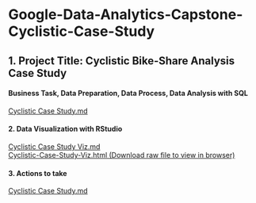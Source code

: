 # Google-Data-Analytics-Capstone-Cyclistic-Case-Study

## 1. Project Title: Cyclistic Bike-Share Analysis Case Study
#### Business Task, Data Preparation, Data Process, Data Analysis with SQL
[Cyclistic Case Study.md](https://github.com/zachho9/Google-Data-Analytics-Capstone-Cyclistic-Case-Study/blob/main/Cyclistic%20Case%20Study.md)

#### 2. Data Visualization with RStudio
[Cyclistic Case Study Viz.md](https://github.com/zachho9/Google-Data-Analytics-Capstone-Cyclistic-Case-Study/blob/main/R_Markdown/Cyclistic%20Case%20Study%20Viz.Rmd)  
[Cyclistic-Case-Study-Viz.html (Download raw file to view in browser)](https://github.com/zachho9/Google-Data-Analytics-Capstone-Cyclistic-Case-Study/blob/main/R_Markdown/Cyclistic-Case-Study-Viz.html)

#### 3. Actions to take
[Cyclistic Case Study.md](https://github.com/zachho9/Google-Data-Analytics-Capstone-Cyclistic-Case-Study/blob/main/Cyclistic%20Case%20Study.md)
